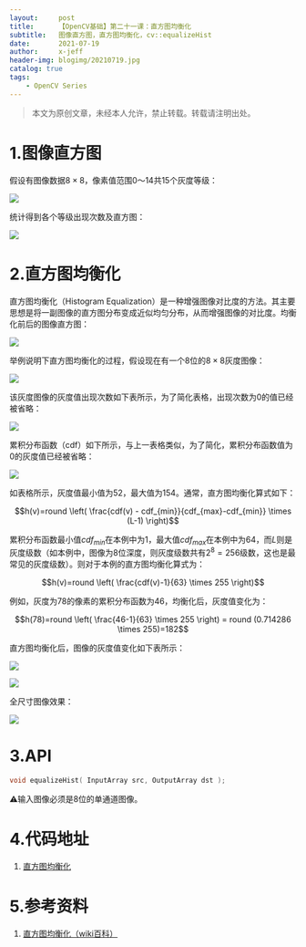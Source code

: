 ```yaml
---
layout:     post
title:      【OpenCV基础】第二十一课：直方图均衡化
subtitle:   图像直方图，直方图均衡化，cv::equalizeHist
date:       2021-07-19
author:     x-jeff
header-img: blogimg/20210719.jpg
catalog: true
tags:
    - OpenCV Series
---
```

>本文为原创文章，未经本人允许，禁止转载。转载请注明出处。

# 1.图像直方图

假设有图像数据$8\times 8$，像素值范围0～14共15个灰度等级：

![](https://github.com/x-jeff/BlogImage/raw/master/OpenCVSeries/Lesson21/21x1.png)

统计得到各个等级出现次数及直方图：

![](https://github.com/x-jeff/BlogImage/raw/master/OpenCVSeries/Lesson21/21x2.png)

# 2.直方图均衡化

直方图均衡化（Histogram Equalization）是一种增强图像对比度的方法。其主要思想是将一副图像的直方图分布变成近似均匀分布，从而增强图像的对比度。均衡化前后的图像直方图：

![](https://github.com/x-jeff/BlogImage/raw/master/OpenCVSeries/Lesson21/21x3.png)

举例说明下直方图均衡化的过程，假设现在有一个8位的$8\times 8$灰度图像：

![](https://github.com/x-jeff/BlogImage/raw/master/OpenCVSeries/Lesson21/21x4.png)

该灰度图像的灰度值出现次数如下表所示，为了简化表格，出现次数为0的值已经被省略：

![](https://github.com/x-jeff/BlogImage/raw/master/OpenCVSeries/Lesson21/21x5.png)

累积分布函数（cdf）如下所示，与上一表格类似，为了简化，累积分布函数值为0的灰度值已经被省略：

![](https://github.com/x-jeff/BlogImage/raw/master/OpenCVSeries/Lesson21/21x6.png)

如表格所示，灰度值最小值为52，最大值为154。通常，直方图均衡化算式如下：

$$h(v)=round \left( \frac{cdf(v) - cdf_{min}}{cdf_{max}-cdf_{min}} \times (L-1) \right)$$

累积分布函数最小值$cdf_{min}$在本例中为1，最大值$cdf_{max}$在本例中为64，而$L$则是灰度级数（如本例中，图像为8位深度，则灰度级数共有$2^8=256$级数，这也是最常见的灰度级数）。则对于本例的直方图均衡化算式为：

$$h(v)=round \left( \frac{cdf(v)-1}{63} \times 255 \right)$$

例如，灰度为78的像素的累积分布函数为46，均衡化后，灰度值变化为：

$$h(78)=round \left( \frac{46-1}{63} \times 255 \right) = round (0.714286 \times 255)=182$$

直方图均衡化后，图像的灰度值变化如下表所示：

![](https://github.com/x-jeff/BlogImage/raw/master/OpenCVSeries/Lesson21/21x7.png)

![](https://github.com/x-jeff/BlogImage/raw/master/OpenCVSeries/Lesson21/21x8.png)

全尺寸图像效果：

![](https://github.com/x-jeff/BlogImage/raw/master/OpenCVSeries/Lesson21/21x9.png)

# 3.API

```c++
void equalizeHist( InputArray src, OutputArray dst );
```

⚠️输入图像必须是8位的单通道图像。

# 4.代码地址

1. [直方图均衡化](https://github.com/x-jeff/OpenCV_Code_Demo/tree/master/Demo21)

# 5.参考资料

1. [直方图均衡化（wiki百科）](https://zh.wikipedia.org/zh-hans/直方图均衡化)